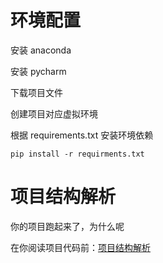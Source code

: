 # 环境配置
安装 anaconda

安装 pycharm

下载项目文件

创建项目对应虚拟环境

根据 requirements.txt 安装环境依赖

```
pip install -r requirments.txt
```

# 项目结构解析

你的项目跑起来了，为什么呢

在你阅读项目代码前：[项目结构解析](https://github.com/dztlb/Beginner-s-Project-in-ML/blob/main/Library/%E9%A1%B9%E7%9B%AE%E7%BB%93%E6%9E%84%E8%A7%A3%E6%9E%90.md)
